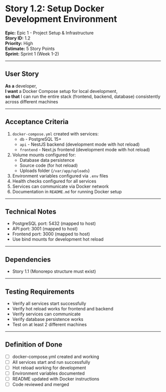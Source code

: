 # Story 1.2: Setup Docker Development Environment

**Epic:** Epic 1 - Project Setup & Infrastructure  
**Story ID:** 1.2  
**Priority:** High  
**Estimate:** 5 Story Points  
**Sprint:** Sprint 1 (Week 1-2)

---

## User Story

**As a** developer,  
**I want** a Docker Compose setup for local development,  
**so that** I can run the entire stack (frontend, backend, database) consistently across different machines

---

## Acceptance Criteria

1. `docker-compose.yml` created with services:
   - `db` - PostgreSQL 15+
   - `api` - NestJS backend (development mode with hot reload)
   - `frontend` - Next.js frontend (development mode with hot reload)
2. Volume mounts configured for:
   - Database data persistence
   - Source code (for hot reload)
   - Uploads folder (`/var/app/uploads`)
3. Environment variables configured via `.env` files
4. Health checks configured for all services
5. Services can communicate via Docker network
6. Documentation in `README.md` for running Docker setup

---

## Technical Notes

- PostgreSQL port: 5432 (mapped to host)
- API port: 3001 (mapped to host)
- Frontend port: 3000 (mapped to host)
- Use bind mounts for development hot reload

---

## Dependencies

- Story 1.1 (Monorepo structure must exist)

---

## Testing Requirements

- Verify all services start successfully
- Verify hot reload works for frontend and backend
- Verify services can communicate
- Verify database persistence works
- Test on at least 2 different machines

---

## Definition of Done

- [ ] docker-compose.yml created and working
- [ ] All services start and run successfully
- [ ] Hot reload working for development
- [ ] Environment variables documented
- [ ] README updated with Docker instructions
- [ ] Code reviewed and merged
